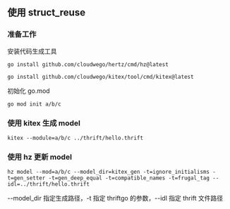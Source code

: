 ## 使用 struct_reuse

### 准备工作

安装代码生成工具

```
go install github.com/cloudwego/hertz/cmd/hz@latest

go install github.com/cloudwego/kitex/tool/cmd/kitex@latest
```

初始化 go.mod

```
go mod init a/b/c
```

### 使用 kitex 生成 model
```
kitex --module=a/b/c ../thrift/hello.thrift
```

### 使用 hz 更新 model
```
hz model --mod=a/b/c --model_dir=kitex_gen -t=ignore_initialisms -t=gen_setter -t=gen_deep_equal -t=compatible_names -t=frugal_tag --idl=../thrift/hello.thrift
```
--model_dir 指定生成路径，-t 指定 thriftgo 的参数，--idl 指定 thrift 文件路径